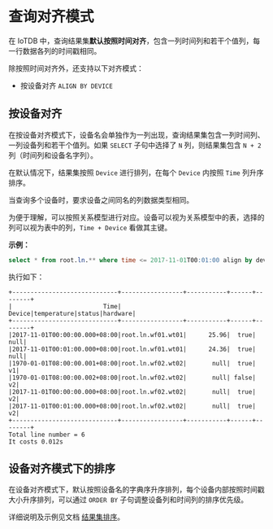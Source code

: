 <!--

    Licensed to the Apache Software Foundation (ASF) under one
    or more contributor license agreements.  See the NOTICE file
    distributed with this work for additional information
    regarding copyright ownership.  The ASF licenses this file
    to you under the Apache License, Version 2.0 (the
    "License"); you may not use this file except in compliance
    with the License.  You may obtain a copy of the License at
    
        http://www.apache.org/licenses/LICENSE-2.0
    
    Unless required by applicable law or agreed to in writing,
    software distributed under the License is distributed on an
    "AS IS" BASIS, WITHOUT WARRANTIES OR CONDITIONS OF ANY
    KIND, either express or implied.  See the License for the
    specific language governing permissions and limitations
    under the License.

-->

# 查询对齐模式

在 IoTDB 中，查询结果集**默认按照时间对齐**，包含一列时间列和若干个值列，每一行数据各列的时间戳相同。

除按照时间对齐外，还支持以下对齐模式：

- 按设备对齐 `ALIGN BY DEVICE`

## 按设备对齐

在按设备对齐模式下，设备名会单独作为一列出现，查询结果集包含一列时间列、一列设备列和若干个值列。如果 `SELECT` 子句中选择了 `N` 列，则结果集包含 `N + 2` 列（时间列和设备名字列）。

在默认情况下，结果集按照 `Device` 进行排列，在每个 `Device` 内按照 `Time` 列升序排序。

当查询多个设备时，要求设备之间同名的列数据类型相同。

为便于理解，可以按照关系模型进行对应。设备可以视为关系模型中的表，选择的列可以视为表中的列，`Time + Device` 看做其主键。

**示例：**

```sql
select * from root.ln.** where time <= 2017-11-01T00:01:00 align by device;
```

执行如下：

```
+-----------------------------+-----------------+-----------+------+--------+
|                         Time|           Device|temperature|status|hardware|
+-----------------------------+-----------------+-----------+------+--------+
|2017-11-01T00:00:00.000+08:00|root.ln.wf01.wt01|      25.96|  true|    null|
|2017-11-01T00:01:00.000+08:00|root.ln.wf01.wt01|      24.36|  true|    null|
|1970-01-01T08:00:00.001+08:00|root.ln.wf02.wt02|       null|  true|      v1|
|1970-01-01T08:00:00.002+08:00|root.ln.wf02.wt02|       null| false|      v2|
|2017-11-01T00:00:00.000+08:00|root.ln.wf02.wt02|       null|  true|      v2|
|2017-11-01T00:01:00.000+08:00|root.ln.wf02.wt02|       null|  true|      v2|
+-----------------------------+-----------------+-----------+------+--------+
Total line number = 6
It costs 0.012s
```
## 设备对齐模式下的排序
在设备对齐模式下，默认按照设备名的字典序升序排列，每个设备内部按照时间戳大小升序排列，可以通过 `ORDER BY` 子句调整设备列和时间列的排序优先级。

详细说明及示例见文档 [结果集排序](./Order-By.md)。 